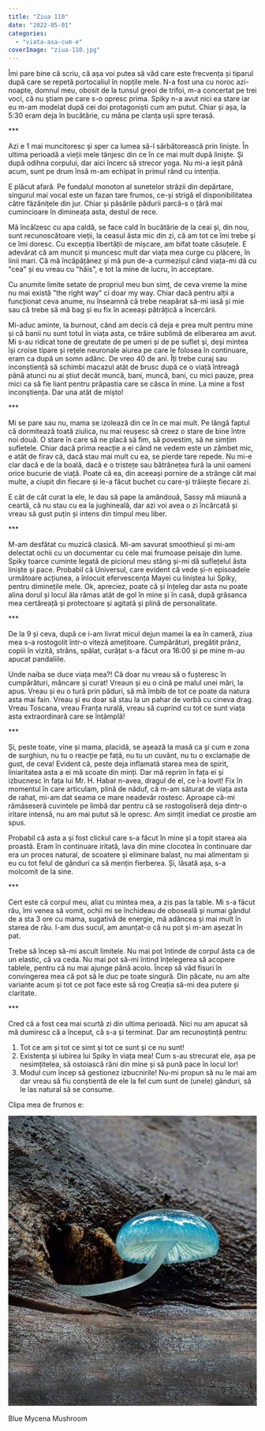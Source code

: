 ```yaml
---
title: "Ziua 110"
date: "2022-05-01"
categories: 
  - "viata-asa-cum-e"
coverImage: "ziua-110.jpg"
---
```


Îmi pare bine că scriu, că așa voi putea să văd care este frecvența și tiparul după care se repetă portocaliul în nopțile mele. N-a fost una cu noroc azi-noapte, domnul meu, obosit de la tunsul greoi de trifoi, m-a concertat pe trei voci, că nu știam pe care s-o opresc prima. Spiky n-a avut nici ea stare iar eu m-am modelat după cei doi protagoniști cum am putut. Chiar și așa, la 5:30 eram deja în bucătărie, cu mâna pe clanța ușii spre terasă.

\*\*\*

Azi e 1 mai muncitoresc și sper ca lumea să-l sărbătorească prin liniște. În ultima perioadă a vieții mele tânjesc din ce în ce mai mult după liniște. Și după odihna corpului, dar aici încerc să strecor yoga. Nu mi-a ieșit până acum, sunt pe drum însă m-am echipat în primul rând cu intenția.

E plăcut afară. Pe fundalul monoton al sunetelor străzii din depărtare, singurul mai vocal este un fazan tare frumos, ce-și strigă el disponibilitatea către făzănițele din jur. Chiar și păsările pădurii parcă-s o țâră mai cumincioare în dimineața asta, destul de rece. 

Mă încălzesc cu apa caldă, se face cald în bucătărie de la ceai și, din nou, sunt recunoscătoare vieții, la ceasul ăsta mic din zi, că am tot ce îmi trebe și ce îmi doresc. Cu excepția libertății de mișcare, am bifat toate căsuțele. E adevărat că am muncit și muncesc mult dar viața mea curge cu plăcere, în linii mari. Că mă încăpățânez și mă pun de-a curmezișul când viața-mi dă cu "cea" și eu vreau cu "hăis", e tot la mine de lucru, în acceptare.

Cu anumite limite setate de propriul meu bun simț, de ceva vreme la mine nu mai există "the right way" ci doar my way. Chiar dacă pentru alții a funcționat ceva anume, nu înseamnă că trebe neapărat să-mi iasă și mie sau că trebe să mă bag și eu fix în aceeași pătrățică a încercării. 

Mi-aduc aminte, la burnout, când am decis că deja e prea mult pentru mine și că banii nu sunt totul în viața asta, ce trăire sublimă de eliberarea am avut. Mi s-au ridicat tone de greutate de pe umeri și de pe suflet și, deși mintea își croise tipare și rețele neuronale aiurea pe care le folosea în continuare, eram ca după un somn adânc. De vreo 40 de ani. Îți trebe curaj sau inconștiență să schimbi macazul atât de brusc după ce o viață întreagă până atunci nu ai știut decât muncă, bani, muncă, bani, cu mici pauze, prea mici ca să fie liant pentru prăpastia care se căsca în mine. La mine a fost inconștiența. Dar una atât de mișto!

\*\*\*

Mi se pare sau nu, mama se izolează din ce în ce mai mult. Pe lângă faptul că dormitează toată ziulica, nu mai reușesc să creez o stare de bine între noi două. O stare în care să ne placă să fim, să povestim, să ne simțim sufletele. Chiar dacă prima reacție a ei când ne vedem este un zâmbet mic, e atât de firav că, dacă stau mai mult cu ea, se pierde tare repede. Nu mi-e clar dacă e de la boală, dacă e o tristețe sau bătrânețea fură la unii oameni orice bucurie de viață. Poate că ea, din aceeași pornire de a strânge cât mai multe, a ciupit din fiecare și le-a făcut buchet cu care-și trăiește fiecare zi.

E cât de cât curat la ele, le dau să pape la amândouă, Sassy mă miaună a ceartă, că nu stau cu ea la jughineală, dar azi voi avea o zi încărcată și vreau să gust puțin și intens din timpul meu liber.

\*\*\*

M-am desfătat cu muzică clasică. Mi-am savurat smoothieul și mi-am delectat ochii cu un documentar cu cele mai frumoase peisaje din lume. Spiky toarce cuminte legată de piciorul meu stâng și-mi dă suflețelul ăsta liniște și pace. Probabil că Universul, care evident că vede și-n episoadele următoare acțiunea, a înlocuit efervescența Mayei cu liniștea lui Spiky, pentru diminețile mele. Ok, apreciez, poate că și înțeleg dar asta nu poate alina dorul și locul ăla rămas atât de gol în mine și în casă, după grăsanca mea certăreață și protectoare și agitată și plină de personalitate. 

\*\*\*

De la 9 și ceva, după ce i-am livrat micul dejun mamei la ea în cameră, ziua mea s-a rostogolit într-o viteză amețitoare. Cumpărături, pregătit prânz, copiii în vizită, strâns, spălat, curățat s-a făcut ora 16:00 și pe mine m-au apucat pandaliile.

Unde naiba se duce viața mea?! Că doar nu vreau să o fușteresc în cumpărături, mâncare și curat! Vreaun și eu o cină pe malul unei mări, la apus. Vreau și eu o tură prin păduri, să mă îmbib de tot ce poate da natura asta mai fain. Vreau și eu doar să stau la un pahar de vorbă cu cineva drag. Vreau Toscana, vreau Franța rurală, vreau să cuprind cu tot ce sunt viața asta extraordinară care se întâmplă!

\*\*\*

Și, peste toate, vine și mama, placidă, se așează la masă ca și cum e zona de surghiun, nu tu o reacție pe față, nu tu un cuvânt, nu tu o exclamație de gust, de ceva! Evident că, peste deja inflamată starea mea de spirit, liniaritatea asta a ei mă scoate din minți. Dar mă reprim în fața ei și izbucnesc în fața lui Mr. H. Habar n-avea, dragul de el, ce l-a lovit! Fix în momentul în care articulam, plină de năduf, că m-am săturat de viața asta de rahat, mi-am dat seama ce mare neadevăr rostesc. Aproape că-mi rămăseseră cuvintele pe limbă dar pentru că se rostogoliseră deja dintr-o iritare intensă, nu am mai putut să le opresc. Am simțit imediat ce prostie am spus. 

Probabil că asta a și fost clickul care s-a făcut în mine și a topit starea aia proastă. Eram în continuare iritată, lava din mine clocotea în continuare dar era un proces natural, de scoatere și eliminare balast, nu mai alimentam și eu cu tot felul de gânduri ca să mențin fierberea. Și, lăsată așa, s-a molcomit de la sine.

\*\*\*

Cert este că corpul meu, aliat cu mintea mea, a zis pas la table. Mi s-a făcut rău, îmi venea să vomit, ochii mi se închideau de oboseală și numai gândul de a sta 3 ore cu mama, sugativă de energie, mă adâncea și mai mult în starea de rău. I-am dus sucul, am anunțat-o că nu pot și m-am așezat în pat. 

Trebe să încep să-mi ascult limitele. Nu mai pot întinde de corpul ăsta ca de un elastic, că va ceda. Nu mai pot să-mi întind înțelegerea să acopere tablele, pentru că nu mai ajunge până acolo. Încep să văd fisuri în convingerea mea că pot să le duc pe toate singură. Din păcate, nu am alte variante acum și tot ce pot face este să rog Creația să-mi dea putere și claritate.

\*\*\*

Cred că a fost cea mai scurtă zi din ultima perioadă. Nici nu am apucat să mă dumiresc că a început, că s-a și terminat. Dar am recunoștință pentru:

1. Tot ce am și tot ce simt și tot ce sunt și ce nu sunt! 
2. Existența și iubirea lui Spiky în viața mea! Cum s-au strecurat ele, așa pe nesimțitelea, să ostoiască răni din mine și să pună pace în locul lor!
3. Modul cum încep să gestionez izbucnirile! Nu-mi propun să nu le mai am dar vreau să fiu conștientă de ele la fel cum sunt de (unele) gânduri, să le las natural să se consume.

Clipa mea de frumos e:

![](images/110.jpeg)

Blue Mycena Mushroom
